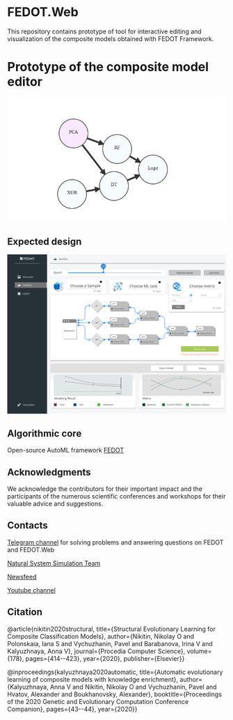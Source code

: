 # FEDOT.Web

This repository contains prototype of tool for interactive editing and visualization of the composite models obtained with FEDOT Framework.

# Prototype of the composite model editor

![Model editor prototype](./docs/img/editor.gif)

## Expected design

![Expected design](./docs/img/design.png)

## Algorithmic core

Open-source AutoML framework [FEDOT](https://github.com/nccr-itmo/FEDOT)

## Acknowledgments
We acknowledge the contributors for their important impact and the participants of the numerous scientific conferences and workshops for their valuable advice and suggestions.

## Contacts

[Telegram channel](https://t.me/FEDOT_helpdesk) for solving problems and answering questions on FEDOT and FEDOT.Web

[Natural System Simulation Team](https://itmo-nss-team.github.io/)

[Newsfeed](https://t.me/NSS_group)

[Youtube channel](https://www.youtube.com/channel/UC4K9QWaEUpT_p3R4FeDp5jA)

## Citation
@article{nikitin2020structural,
title={Structural Evolutionary Learning for Composite Classification Models}, author={Nikitin, Nikolay O and Polonskaia, Iana S and Vychuzhanin, Pavel and Barabanova, Irina V and Kalyuzhnaya, Anna V}, journal={Procedia Computer Science}, volume={178}, pages={414--423}, year={2020}, publisher={Elsevier}}

@inproceedings{kalyuzhnaya2020automatic,
title={Automatic evolutionary learning of composite models with knowledge enrichment}, author={Kalyuzhnaya, Anna V and Nikitin, Nikolay O and Vychuzhanin, Pavel and Hvatov, Alexander and Boukhanovsky, Alexander}, booktitle={Proceedings of the 2020 Genetic and Evolutionary Computation Conference Companion}, pages={43--44}, year={2020}}